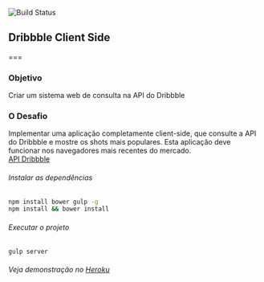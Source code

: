 ![Build Status](https://www.codeship.io/projects/b7dd37d0-019c-0134-a535-2e7e86e65593/status)

## Dribbble Client Side
===

### Objetivo
Criar um sistema web de consulta na API do Dribbble

### O Desafio
Implementar uma aplicação completamente client-side, que consulte a API do Dribbble e mostre os shots mais populares. Esta aplicação deve funcionar nos navegadores mais recentes do mercado.  
[API Dribbble](http://developer.dribbble.com/v1/)

###### Instalar as dependências
```sh
npm install bower gulp -g
npm install && bower install
```

###### Executar o projeto
```sh
gulp server
```
###### Veja demonstração no [Heroku](http://dribbble-client-side.herokuapp.com/)
